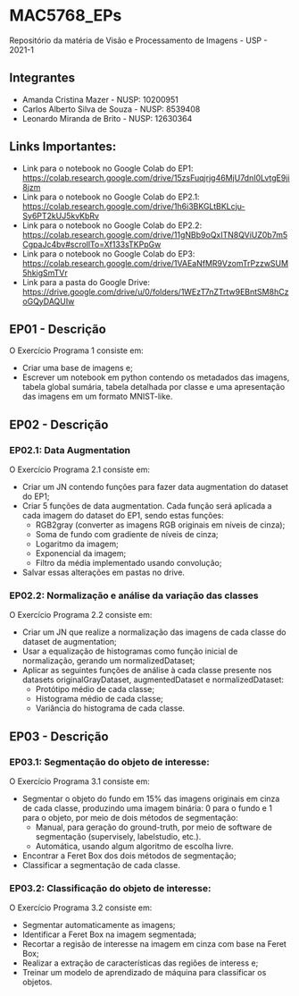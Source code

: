# MAC5768_EPs

Repositório da matéria de Visão e Processamento de Imagens - USP - 2021-1

## Integrantes

- Amanda Cristina Mazer - NUSP: 10200951
- Carlos Alberto Silva de Souza - NUSP: 8539408
- Leonardo Miranda de Brito - NUSP: 12630364

## Links Importantes:

- Link para o notebook no Google Colab do EP1: https://colab.research.google.com/drive/15zsFuqjrjg46MjU7dnI0LvtgE9ji8jzm
- Link para o notebook no Google Colab do EP2.1: https://colab.research.google.com/drive/1h6i3BKGLtBKLcju-Sy6PT2kUJ5kvKbRv
- Link para o notebook no Google Colab do EP2.2: https://colab.research.google.com/drive/11gNBb9oQxITN8QViUZ0b7m5CgpaJc4bv#scrollTo=Xf133sTKPpGw
- Link para o notebook no Google Colab do EP3: https://colab.research.google.com/drive/1VAEaNfMR9VzomTrPzzwSUM5hkigSmTVr
- Link para a pasta do Google Drive: https://drive.google.com/drive/u/0/folders/1WEzT7nZTrtw9EBntSM8hCzoGQyDAQUIw

## EP01 - Descrição
O Exercício Programa 1 consiste em:
- Criar uma base de imagens e;
- Escrever um notebook em python contendo os metadados das imagens, tabela global sumária, tabela detalhada por classe e uma apresentação das imagens em um formato MNIST-like.

## EP02 - Descrição
### EP02.1: Data Augmentation
O Exercício Programa 2.1 consiste em:
- Criar um JN contendo funções para fazer data augmentation do dataset do EP1;
- Criar 5 funções de data augmentation. Cada função será aplicada a cada imagem do dataset do EP1, sendo estas funções:
  - RGB2gray (converter as imagens RGB originais em níveis de cinza);
  - Soma de fundo com gradiente de níveis de cinza;
  - Logaritmo da imagem;
  - Exponencial da imagem;
  - Filtro da média implementado usando convolução;
- Salvar essas alterações em pastas no drive.

### EP02.2: Normalização e análise da variação das classes
O Exercício Programa 2.2 consiste em:
- Criar um JN que realize a normalização das imagens de cada classe do dataset de augmentation;
- Usar a equalização de histogramas como função inicial de normalização, gerando um normalizedDataset;
- Aplicar as seguintes funções de análise à cada classe presente nos datasets originalGrayDataset, augmentedDataset e normalizedDataset:  
  - Protótipo médio de cada classe;
  - Histograma médio de cada classe;
  - Variância do histograma de cada classe.

## EP03 - Descrição
### EP03.1: Segmentação do objeto de interesse: 
O Exercício Programa 3.1 consiste em:
- Segmentar o objeto do fundo em 15% das imagens originais em cinza de cada classe, produzindo uma imagem binária: 0 para o fundo e 1 para o objeto, por meio de dois métodos de segmentação:
  - Manual, para geração do ground-truth, por meio de software de segmentação (supervisely, labelstudio, etc.).
  - Automática, usando algum algoritmo de escolha livre.
- Encontrar a Feret Box dos dois métodos de segmentação;
- Classificar a segmentação de cada classe.

### EP03.2: Classificação do objeto de interesse: 
O Exercício Programa 3.2 consiste em:
- Segmentar automaticamente as imagens;
- Identificar a Feret Box na imagem segmentada;
- Recortar a regisão de interesse na imagem em cinza com base na Feret Box;
- Realizar a extração de características das regiões de interess e;
- Treinar um modelo de aprendizado de máquina para classificar os objetos.
